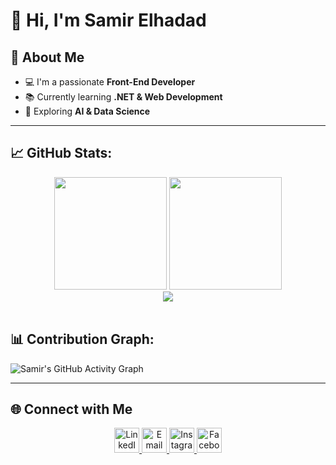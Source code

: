 # 👋 Hi, I'm Samir Elhadad

## 🚀 About Me
- 💻 I'm a passionate **Front-End Developer**  
- 📚 Currently learning **.NET & Web Development**  
- 🌱 Exploring **AI & Data Science**  

---

## 📈 GitHub Stats: 

<div align="center">
  <img height="180em" src="https://github-readme-stats.vercel.app/api?username=SamirElhadad&show_icons=true&theme=tokyonight&count_private=true&hide_border=true&include_all_commits=true" />
  <img height="180em" src="https://github-readme-stats.vercel.app/api/top-langs/?username=SamirElhadad&layout=compact&theme=tokyonight&hide_border=true&langs_count=8" />
</div>

<div align="center">
  <img src="https://github-readme-streak-stats.herokuapp.com/?user=SamirElhadad&theme=tokyonight&hide_border=true" />
</div>

<br>

## 📊 Contribution Graph:

![Samir's GitHub Activity Graph](https://github-readme-activity-graph.vercel.app/graph?username=SamirElhadad&theme=tokyo-night&hide_border=true)

---

## 🌐 Connect with Me

<div align="center">
  <a href="https://www.linkedin.com/in/samirelhadad/">
    <img src="https://cdn.jsdelivr.net/gh/devicons/devicon/icons/linkedin/linkedin-original.svg" height="40" alt="LinkedIn"/>
  </a>
  <a href="mailto:samirelhadad28@gmail.com">
    <img src="https://cdn.jsdelivr.net/gh/simple-icons/simple-icons/icons/gmail.svg" height="40" alt="Email"/>
  </a>
  <a href="https://www.instagram.com/samir__elhadad/">
    <img src="https://cdn.jsdelivr.net/gh/simple-icons/simple-icons/icons/instagram.svg" height="40" alt="Instagram"/>
  </a>
  <a href="https://www.facebook.com/samir.elhadad.879974/">
    <img src="https://cdn.jsdelivr.net/gh/simple-icons/simple-icons/icons/facebook.svg" height="40" alt="Facebook"/>
  </a>
</div>



<!--
- [LinkedIn](https://www.linkedin.com/in/samirelhadad)  
- 📧 Email: **samirelhadad28@gmail.com**  
-->

